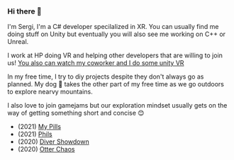 ### Hi there 👋

I'm Sergi, I'm a C# developer specilalized in XR. You can usually find me doing stuff on Unity but eventually you will also see me working on C++ or Unreal.

I work at HP doing VR and helping other developers that are willing to join us! [You also can watch my coworker and I do some unity VR](https://www.youtube.com/watch?v=iRIKdSM3oTA&ab_channel=CircuitStream)

In my free time, I try to diy projects despite they don't always go as planned. My dog 🐶 takes the other part of my free time as we go outdoors to explore nearvy mountains.

I also love to join gamejams but our exploration mindset usually gets on the way of getting something short and concise 😊 
- (2021) [My Pills](https://sigr3s.itch.io/my-pills)
- (2021) [Phils](https://yaiyai.itch.io/philps)
- (2020) [Diver Showdown](https://yaiyai.itch.io/diver-showdown) 
- (2020) [Otter Chaos](https://globalgamejam.org/2020/games/otter-chaos-repair-workshop-8) 
